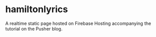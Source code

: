 # hamiltonlyrics
A realtime static page hosted on Firebase Hosting accompanying the tutorial on the Pusher blog.
